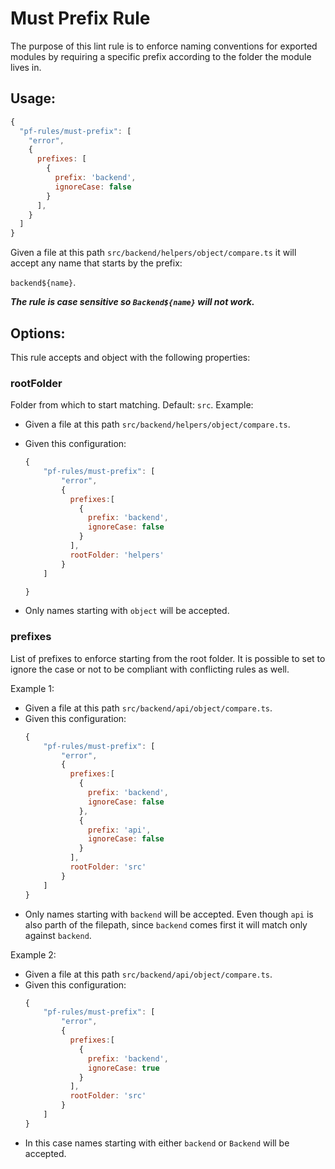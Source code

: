 # Must Prefix Rule

The purpose of this lint rule is to enforce naming conventions for exported modules by requiring a specific prefix according to the folder the module lives in.

## Usage:

```js
{
  "pf-rules/must-prefix": [
    "error",
    {
      prefixes: [
        {
          prefix: 'backend',
          ignoreCase: false
        }
      ],
    }
  ]
}
```

Given a file at this path `src/backend/helpers/object/compare.ts` it will accept any name that starts by the prefix:

`backend${name}`.

**_The rule is case sensitive so `Backend${name}` will not work._**

## Options:

This rule accepts and object with the following properties:

### rootFolder

Folder from which to start matching.
Default: `src`.
Example:

- Given a file at this path `src/backend/helpers/object/compare.ts`.
- Given this configuration:

  ```js
  {
      "pf-rules/must-prefix": [
          "error",
          {
            prefixes:[
              {
                prefix: 'backend',
                ignoreCase: false
              }
            ],
            rootFolder: 'helpers'
          }
      ]

  }
  ```

- Only names starting with `object` will be accepted.

### prefixes

List of prefixes to enforce starting from the root folder. It is possible to set to ignore the case or not to be compliant with conflicting rules as well.

Example 1:

- Given a file at this path `src/backend/api/object/compare.ts`.
- Given this configuration:
  ```js
  {
      "pf-rules/must-prefix": [
          "error",
          {
            prefixes:[
              {
                prefix: 'backend',
                ignoreCase: false
              },
              {
                prefix: 'api',
                ignoreCase: false
              }
            ],
            rootFolder: 'src'
          }
      ]
  }
  ```
- Only names starting with `backend` will be accepted. Even though `api` is also parth of the filepath, since `backend` comes first it will match only against `backend`.

Example 2:

- Given a file at this path `src/backend/api/object/compare.ts`.
- Given this configuration:
  ```js
  {
      "pf-rules/must-prefix": [
          "error",
          {
            prefixes:[
              {
                prefix: 'backend',
                ignoreCase: true
              }
            ],
            rootFolder: 'src'
          }
      ]
  }
  ```
- In this case names starting with either `backend` or `Backend` will be accepted.
